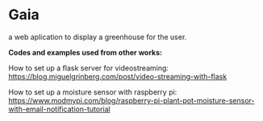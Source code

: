 # Gaia
a web aplication to display a greenhouse for the user.



<B>Codes and examples used from other works:</B>

How to set up a flask server for videostreaming:
https://blog.miguelgrinberg.com/post/video-streaming-with-flask

How to set up a moisture sensor with raspberry pi:
https://www.modmypi.com/blog/raspberry-pi-plant-pot-moisture-sensor-with-email-notification-tutorial